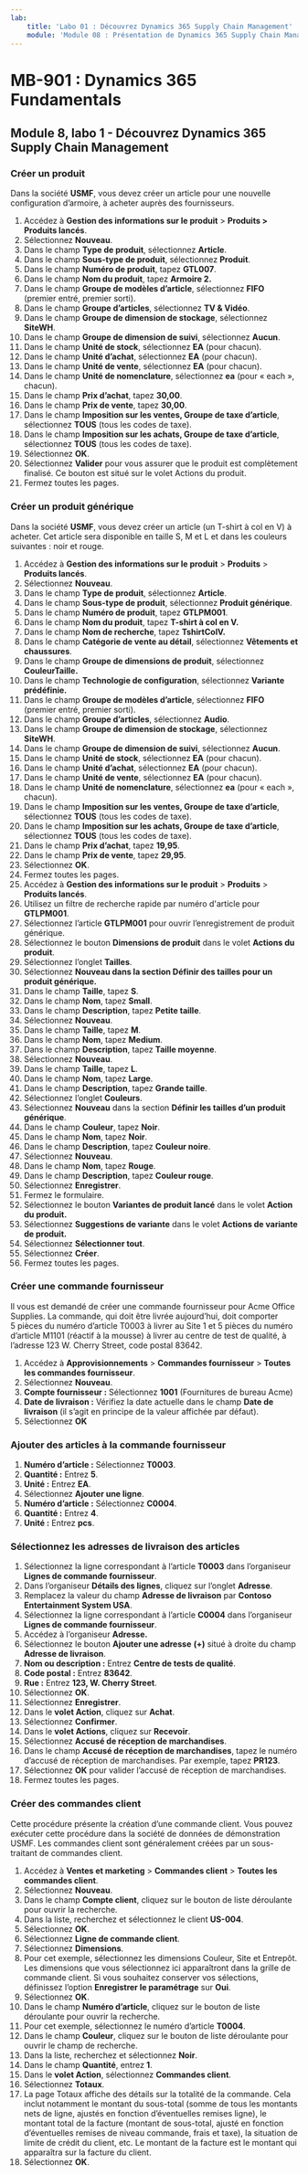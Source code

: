 ```yaml
---
lab:
    title: 'Labo 01 : Découvrez Dynamics 365 Supply Chain Management'
    module: 'Module 08 : Présentation de Dynamics 365 Supply Chain Management'
---
```


# MB-901 : Dynamics 365 Fundamentals 
## Module 8, labo 1 - Découvrez Dynamics 365 Supply Chain Management

### Créer un produit

Dans la société **USMF**, vous devez créer un article pour une nouvelle configuration d’armoire, à acheter auprès des fournisseurs. 

1. Accédez à **Gestion des informations sur le produit** > **Produits > Produits lancés**.
1. Sélectionnez **Nouveau**. 
1. Dans le champ **Type de produit**, sélectionnez **Article**.
1. Dans le champ **Sous-type de produit**, sélectionnez **Produit**.
1. Dans le champ **Numéro de produit**, tapez **GTL007**.
1. Dans le champ **Nom du produit**, tapez **Armoire 2.**
1. Dans le champ **Groupe de modèles d’article**, sélectionnez **FIFO** (premier entré, premier sorti).
1. Dans le champ **Groupe d’articles**, sélectionnez **TV & Vidéo**.
1. Dans le champ **Groupe de dimension de stockage**, sélectionnez **SiteWH**.
1. Dans le champ **Groupe de dimension de suivi**, sélectionnez **Aucun**.
1. Dans le champ **Unité de stock**, sélectionnez **EA** (pour chacun).
1. Dans le champ **Unité d’achat**, sélectionnez **EA** (pour chacun).
1. Dans le champ **Unité de vente**, sélectionnez **EA** (pour chacun).
1. Dans le champ **Unité de nomenclature**, sélectionnez **ea** (pour « each », chacun).
1. Dans le champ **Prix d’achat**, tapez **30,00**.
1. Dans le champ **Prix de vente**, tapez **30,00**.
1. Dans le champ **Imposition sur les ventes, Groupe de taxe d’article**, sélectionnez **TOUS** (tous les codes de taxe).
1. Dans le champ **Imposition sur les achats, Groupe de taxe d’article**, sélectionnez **TOUS** (tous les codes de taxe).
1. Sélectionnez **OK**.
1. Sélectionnez **Valider** pour vous assurer que le produit est complètement finalisé. Ce bouton est situé sur le volet Actions du produit.
1. Fermez toutes les pages. 

### Créer un produit générique

Dans la société **USMF**, vous devez créer un article (un T-shirt à col en V) à acheter.  Cet article sera disponible en taille S, M et L et dans les couleurs suivantes : noir et rouge.

1. Accédez à **Gestion des informations sur le produit** > **Produits** > **Produits lancés**.
1. Sélectionnez **Nouveau**.
1. Dans le champ **Type de produit**, sélectionnez **Article**.
1. Dans le champ **Sous-type de produit**, sélectionnez **Produit générique**.
1. Dans le champ **Numéro de produit**, tapez **GTLPM001**.
1. Dans le champ **Nom du produit**, tapez **T-shirt à col en V.**
1. Dans le champ **Nom de recherche**, tapez **TshirtColV.**
1. Dans le champ **Catégorie de vente au détail**, sélectionnez **Vêtements et chaussures**.      
1. Dans le champ **Groupe de dimensions de produit**, sélectionnez **CouleurTaille.**
1. Dans le champ **Technologie de configuration**, sélectionnez **Variante prédéfinie.**
1. Dans le champ **Groupe de modèles d’article**, sélectionnez **FIFO** (premier entré, premier sorti).
1. Dans le champ **Groupe d’articles**, sélectionnez **Audio**. 
1. Dans le champ **Groupe de dimension de stockage**, sélectionnez **SiteWH**.
1. Dans le champ **Groupe de dimension de suivi**, sélectionnez **Aucun**.
1. Dans le champ **Unité de stock**, sélectionnez **EA** (pour chacun).
1. Dans le champ **Unité d’achat**, sélectionnez **EA** (pour chacun).
1. Dans le champ **Unité de vente**, sélectionnez **EA** (pour chacun).
1. Dans le champ **Unité de nomenclature**, sélectionnez **ea** (pour « each », chacun).
1. Dans le champ **Imposition sur les ventes, Groupe de taxe d’article**, sélectionnez **TOUS** (tous les codes de taxe).
1. Dans le champ **Imposition sur les achats, Groupe de taxe d’article**, sélectionnez **TOUS** (tous les codes de taxe).
1. Dans le champ **Prix d’achat**, tapez **19,95**.
1. Dans le champ **Prix de vente**, tapez **29,95**.
1. Sélectionnez **OK**.
1. Fermez toutes les pages.
1. Accédez à **Gestion des informations sur le produit** > **Produits** > **Produits lancés**.
1. Utilisez un filtre de recherche rapide par numéro d'article pour **GTLPM001**.
1. Sélectionnez l’article **GTLPM001** pour ouvrir l’enregistrement de produit générique.
1. Sélectionnez le bouton **Dimensions de produit** dans le volet **Actions du produit**.
1. Sélectionnez l’onglet **Tailles**.
1. Sélectionnez **Nouveau dans la section Définir des tailles pour un produit générique.**
1. Dans le champ **Taille**, tapez **S**.
1. Dans le champ **Nom**, tapez **Small**.
1. Dans le champ **Description**, tapez **Petite taille**.
1. Sélectionnez **Nouveau**.
1. Dans le champ **Taille**, tapez **M**.
1. Dans le champ **Nom**, tapez **Medium**.
1. Dans le champ **Description**, tapez **Taille moyenne**.
1. Sélectionnez **Nouveau**.
1. Dans le champ **Taille**, tapez **L**.
1. Dans le champ **Nom**, tapez **Large**.
1. Dans le champ **Description**, tapez **Grande taille**.
1. Sélectionnez l’onglet **Couleurs**.
1. Sélectionnez **Nouveau** dans la section **Définir les tailles d’un produit générique**.
1. Dans le champ **Couleur**, tapez **Noir**.
1. Dans le champ **Nom**, tapez **Noir**.
1. Dans le champ **Description**, tapez **Couleur noire**.
1. Sélectionnez **Nouveau**.
1. Dans le champ **Nom**, tapez **Rouge**.
1. Dans le champ **Description**, tapez **Couleur rouge**.
1. Sélectionnez **Enregistrer**.
1. Fermez le formulaire.
1. Sélectionnez le bouton **Variantes de produit lancé** dans le volet **Action du produit.**
1. Sélectionnez **Suggestions de variante** dans le volet **Actions de variante de produit.**
1. Sélectionnez **Sélectionner tout**.
1. Sélectionnez **Créer**.
1. Fermez toutes les pages.  

### Créer une commande fournisseur

Il vous est demandé de créer une commande fournisseur pour Acme Office Supplies. La commande, qui doit être livrée aujourd’hui, doit comporter 5 pièces du numéro d’article T0003 à livrer au Site 1 et 5 pièces du numéro d’article M1101 (réactif à la mousse) à livrer au centre de test de qualité, à l’adresse 123 W. Cherry Street, code postal 83642.

1. Accédez à **Approvisionnements** > **Commandes fournisseur** > **Toutes les commandes fournisseur**.
1. Sélectionnez **Nouveau**.
1. **Compte fournisseur :** Sélectionnez **1001** (Fournitures de bureau Acme)
1. **Date de livraison :** Vérifiez la date actuelle dans le champ **Date de livraison** (il s’agit en principe de la valeur affichée par défaut).
1. Sélectionnez **OK**

### Ajouter des articles à la commande fournisseur

1. **Numéro d’article :** Sélectionnez **T0003**.
1. **Quantité :** Entrez **5**.
1. **Unité :** Entrez **EA**.
1. Sélectionnez **Ajouter une ligne**.
1. **Numéro d’article :** Sélectionnez **C0004**.
1. **Quantité :** Entrez **4**.
1. **Unité :** Entrez **pcs**.

### Sélectionnez les adresses de livraison des articles

1. Sélectionnez la ligne correspondant à l’article **T0003** dans l’organiseur **Lignes de commande fournisseur**.
1. Dans l’organiseur **Détails des lignes**, cliquez sur l’onglet **Adresse**.
1. Remplacez la valeur du champ **Adresse de livraison** par **Contoso Entertainment System USA**.
1. Sélectionnez la ligne correspondant à l’article **C0004** dans l’organiseur **Lignes de commande fournisseur**.
1. Accédez à l’organiseur **Adresse.**  
1. Sélectionnez le bouton **Ajouter une adresse** **(+)** situé à droite du champ **Adresse de livraison**.
1. **Nom ou description :** Entrez **Centre de tests de qualité**.
1. **Code postal :** Entrez **83642**.
1. **Rue :** Entrez **123, W. Cherry Street**.
1. Sélectionnez **OK**.
1. Sélectionnez **Enregistrer**.
1. Dans le **volet Action**, cliquez sur **Achat**.  
1. Sélectionnez **Confirmer**.
1. Dans le **volet Actions**, cliquez sur **Recevoir**.
1. Sélectionnez **Accusé de réception de marchandises**.
1. Dans le champ **Accusé de réception de marchandises**, tapez le numéro d’accusé de réception de marchandises. Par exemple, tapez **PR123**.
1. Sélectionnez **OK** pour valider l’accusé de réception de marchandises.  
1. Fermez toutes les pages.  

### Créer des commandes client

Cette procédure présente la création d’une commande client. Vous pouvez exécuter cette procédure dans la société de données de démonstration USMF. Les commandes client sont généralement créées par un sous-traitant de commandes client.

1. Accédez à **Ventes et marketing** > **Commandes client** > **Toutes les commandes client**.
1. Sélectionnez **Nouveau**.
1. Dans le champ **Compte client**, cliquez sur le bouton de liste déroulante pour ouvrir la recherche.
1. Dans la liste, recherchez et sélectionnez le client **US-004**.
1. Sélectionnez **OK**.
1. Sélectionnez **Ligne de commande client**.
1. Sélectionnez **Dimensions**.
1. Pour cet exemple, sélectionnez les dimensions Couleur, Site et Entrepôt. Les dimensions que vous sélectionnez ici apparaîtront dans la grille de commande client. Si vous souhaitez conserver vos sélections, définissez l’option **Enregistrer le paramétrage** sur **Oui**.
1. Sélectionnez **OK**.
1. Dans le champ **Numéro d’article**, cliquez sur le bouton de liste déroulante pour ouvrir la recherche.
1. Pour cet exemple, sélectionnez le numéro d’article **T0004**.
1. Dans le champ **Couleur**, cliquez sur le bouton de liste déroulante pour ouvrir le champ de recherche.
1. Dans la liste, recherchez et sélectionnez **Noir**.
1. Dans le champ **Quantité**, entrez **1**.
1. Dans le **volet Action**, sélectionnez **Commandes client**.
1. Sélectionnez **Totaux**.
1. La page Totaux affiche des détails sur la totalité de la commande. Cela inclut notamment le montant du sous-total (somme de tous les montants nets de ligne, ajustés en fonction d’éventuelles remises ligne), le montant total de la facture (montant de sous-total, ajusté en fonction d’éventuelles remises de niveau commande, frais et taxe), la situation de limite de crédit du client, etc. Le montant de la facture est le montant qui apparaîtra sur la facture du client.
1. Sélectionnez **OK**.  
